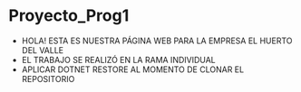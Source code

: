 # Proyecto_Prog1
- HOLA! ESTA ES NUESTRA PÁGINA WEB PARA LA EMPRESA EL HUERTO DEL VALLE
- EL TRABAJO SE REALIZÓ EN LA RAMA INDIVIDUAL
- APLICAR DOTNET RESTORE AL MOMENTO DE CLONAR EL REPOSITORIO
